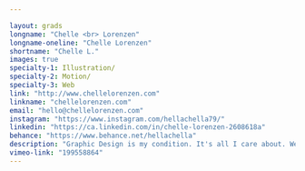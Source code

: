 ```yaml
---

layout: grads
longname: "Chelle <br> Lorenzen"
longname-oneline: "Chelle Lorenzen"
shortname: "Chelle L."
images: true
specialty-1: Illustration/
specialty-2: Motion/
specialty-3: Web
link: "http://www.chellelorenzen.com"
linkname: "chellelorenzen.com"
email: "hello@chellelorenzen.com"
instagram: "https://www.instagram.com/hellachella79/"
linkedin: "https://ca.linkedin.com/in/chelle-lorenzen-2608618a"
behance: "https://www.behance.net/hellachella"
description: "Graphic Design is my condition. It's all I care about. Well.. that and people, kittens, YouTube videos about Ralph Steadman, oxford commas, and most recently, knowing all the lyrics to Total Eclipse of the 💔 by Bonnie Tyler."
vimeo-link: "199558864"
---
```

